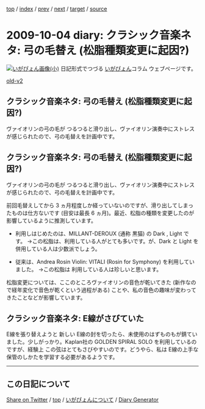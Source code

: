 [top](../index.html) 
 / [index](index.html) 
 / [prev](ig091001.html) 
 / [next](ig091005.html) 
 / [target](https://igapyon.github.io/diary/2009/ig091004.html) 
 / [source](https://github.com/igapyon/diary/blob/gh-pages/2009/ig091004.html.src.md) 

2009-10-04 diary: クラシック音楽ネタ: 弓の毛替え (松脂種類変更に起因?)
=====================================================================================================
[![いがぴょん画像(小)](https://igapyon.github.io/diary/images/iga200306s.jpg "いがぴょん")](https://igapyon.github.io/diary/memo/memoigapyon.html) 日記形式でつづる [いがぴょん](https://igapyon.github.io/diary/memo/memoigapyon.html)コラム ウェブページです。

[old-v2](ig091004-orig.html)

## クラシック音楽ネタ: 弓の毛替え (松脂種類変更に起因?)

ヴァイオリンの弓の毛が つるつると滑り出し、ヴァイオリン演奏中にストレスが感じられたので、弓の毛替えを計画中です。


## クラシック音楽ネタ: 弓の毛替え (松脂種類変更に起因?)

ヴァイオリンの弓の毛が つるつると滑り出し、ヴァイオリン演奏中にストレスが感じられたので、弓の毛替えを計画中です。

前回毛替えしてから 3 ヵ月程度しか経っていないのですが、滑り出してしまったものは仕方ないです (目安は最長 6 ヵ月)。最近、松脂の種類を変更したのが影響しているように推測しています。

* 利用しはじめたのは、MILLANT-DEROUX (通称 黒猫) の Dark , Light です。
  →この松脂は、利用している人がとても多いです。が、Dark と Light を併用している人は少数派でしょう。
  
* 従来は、Andrea Rosin Violin: VITALI (Rosin for Symphony) を利用していました。
  →この松脂は 利用している人は珍しいと思います。

松脂変更については、ここのところヴァイオリンの音色が乾いてきた (新作なので経年変化で音色が乾くという過程がある) ことや、私の音色の趣味が変わってきたことなどが影響しています。

## クラシック音楽ネタ: E線がさびていた

E線を張り替えようと 新しい E線の封を切ったら、未使用のはずものもが錆ていました。少しがっかり。Kaplan社の GOLDEN SPIRAL SOLO を利用しているのですが、経験上 この弦はとてもさびやすいのです。どうやら、私は E線の上手な保管のしかたを学習する必要があるようです。


----------------------------------------------------------------------------------------------------

## この日記について

[Share on Twitter](https://twitter.com/intent/tweet?hashtags=igapyon%2Cdiary%2C%E3%81%84%E3%81%8C%E3%81%B4%E3%82%87%E3%82%93&text=%E3%82%AF%E3%83%A9%E3%82%B7%E3%83%83%E3%82%AF%E9%9F%B3%E6%A5%BD%E3%83%8D%E3%82%BF%3A+%E5%BC%93%E3%81%AE%E6%AF%9B%E6%9B%BF%E3%81%88+%28%E6%9D%BE%E8%84%82%E7%A8%AE%E9%A1%9E%E5%A4%89%E6%9B%B4%E3%81%AB%E8%B5%B7%E5%9B%A0%3F%29&url=https%3A%2F%2Figapyon.github.io%2Fdiary%2F2009%2Fig091004.html) / [top](../index.html) / [いがぴょんについて](https://igapyon.github.io/diary/memo/memoigapyon.html) / [Diary Generator](https://github.com/igapyon/igapyonv3)
